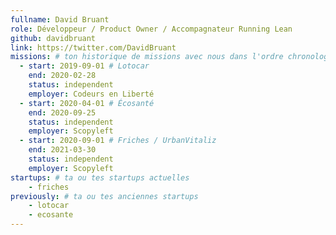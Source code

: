 ```yaml
---
fullname: David Bruant
role: Développeur / Product Owner / Accompagnateur Running Lean
github: davidbruant
link: https://twitter.com/DavidBruant
missions: # ton historique de missions avec nous dans l'ordre chronologique. Remplis déjà la première pour commencer !
  - start: 2019-09-01 # Lotocar
    end: 2020-02-28
    status: independent
    employer: Codeurs en Liberté
  - start: 2020-04-01 # Écosanté
    end: 2020-09-25
    status: independent
    employer: Scopyleft
  - start: 2020-09-01 # Friches / UrbanVitaliz
    end: 2021-03-30
    status: independent
    employer: Scopyleft
startups: # ta ou tes startups actuelles
    - friches
previously: # ta ou tes anciennes startups
    - lotocar
    - ecosante
---
```

